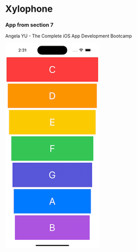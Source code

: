 # Xylophone
### App from section 7 
Angela YU - The Complete iOS App Development Bootcamp

![Xylophone](https://github.com/Loveink/Xylophone/blob/main/Xylophone/Assets.xcassets/Simulator-Screen-Recording-iPhone-14-Pro-2023-06-27-at-14.31.51.gif)
